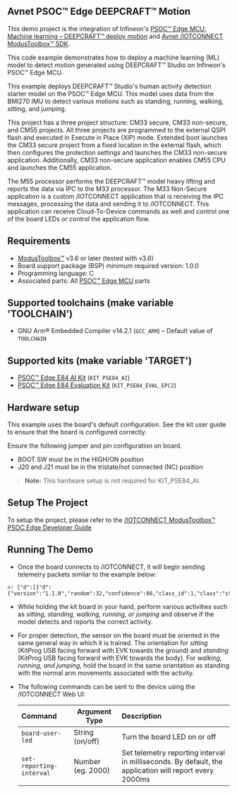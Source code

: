 ## Avnet PSOC™ Edge DEEPCRAFT™ Motion

This demo project is the integration of Infineon's [PSOC&trade; Edge MCU: Machine learning – DEEPCRAFT™ deploy motion](https://github.com/Infineon/mtb-example-psoc-edge-ml-deepcraft-deploy-motion/tree/release-v2.0.0)
and [Avnet /IOTCONNECT ModusToolbox&trade; SDK](https://github.com/avnet-iotconnect/avnet-iotc-mtb-sdk). 

This code example demonstrates how to deploy a machine learning (ML) model to detect motion generated using DEEPCRAFT&trade; Studio on Infineon's PSOC&trade; Edge MCU.

This example deploys DEEPCRAFT&trade; Studio's human activity detection starter model on the PSOC&trade; Edge MCU. This model uses data from the BMI270 IMU to detect various motions such as standing, running, walking, sitting, and jumping.

This project has a three project structure: CM33 secure, CM33 non-secure, and CM55 projects. All three projects are programmed to the external QSPI flash and executed in Execute in Place (XIP) mode. Extended boot launches the CM33 secure project from a fixed location in the external flash, which then configures the protection settings and launches the CM33 non-secure application. Additionally, CM33 non-secure application enables CM55 CPU and launches the CM55 application.

The M55 processor performs the DEEPCRAFT™ model heavy lifting and reports the data via IPC to the M33 processor.
The M33 Non-Secure application is a custom /IOTCONNECT application that is receiving the IPC messages, 
processing the data and sending it to /IOTCONNECT. 
This application can receive Cloud-To-Device commands as well and control one of the board LEDs or control the application flow.    

## Requirements

- [ModusToolbox&trade;](https://www.infineon.com/modustoolbox) v3.6 or later (tested with v3.6)
- Board support package (BSP) minimum required version: 1.0.0
- Programming language: C
- Associated parts: All [PSOC&trade; Edge MCU](https://www.infineon.com/products/microcontroller/32-bit-psoc-arm-cortex/32-bit-psoc-edge-arm) parts

## Supported toolchains (make variable 'TOOLCHAIN')

- GNU Arm&reg; Embedded Compiler v14.2.1 (`GCC_ARM`) – Default value of `TOOLCHAIN`

## Supported kits (make variable 'TARGET')

- [PSOC&trade; Edge E84 AI Kit](https://www.newark.com/infineon/kitpse84aitobo1/ai-eval-kit-32bit-arm-cortex-m55f/dp/49AM4459) (`KIT_PSE84_AI`)
- [PSOC&trade; Edge E84 Evaluation Kit](https://www.newark.com/infineon/kitpse84evaltobo1/eval-kit-32bit-arm-cortex-m55f/dp/49AM4460) (`KIT_PSE84_EVAL_EPC2`)

## Hardware setup

This example uses the board's default configuration. 
See the kit user guide to ensure that the board is configured correctly.

Ensure the following jumper and pin configuration on board.
- BOOT SW must be in the HIGH/ON position
- J20 and J21 must be in the tristate/not connected (NC) position

> **Note:** This hardware setup is not required for KIT_PSE84_AI.

## Setup The Project

To setup the project, please refer to the 
[/IOTCONNECT ModusToolbox&trade; PSOC Edge Developer Guide](DEVELOPER_GUIDE.md)

## Running The Demo

- Once the board connects to /IOTCONNECT, it will begin sending telemetry packets similar to the example below:
```
>: {"d":[{"d":{"version":"1.1.0","random":32,"confidence":86,"class_id":1,"class":"standing","event_detected":true}}]}
```

- While holding the kit board in your hand, perform various activities 
such as *sitting, standing, walking, running, or jumping* 
and observe if the model detects and reports the correct activity.


- For proper detection, the sensor on the board must be oriented in the same general way in which it is trained. 
The orientation for *sitting* (KitProg USB facing forward with EVK towards the ground) and *standing* (KitProg USB facing forward with EVK towards the body). 
For *walking, running, and jumping*, hold the board in the same orientation as standing with the normal arm movements associated with the activity.


- The following commands can be sent to the device using the /IOTCONNECT Web UI:

    | Command                  | Argument Type     | Description                                                        |
    |:-------------------------|-------------------|:----------------------------------------------------------------------------------------------------------------------------------------------------------------------------|
    | `board-user-led`         | String (on/off)   | Turn the board LED on or off                                                                                                                                                |
    | `set-reporting-interval` | Number (eg. 2000) | Set telemetry reporting interval in milliseconds.  By default, the application will report every 2000ms                                     |
